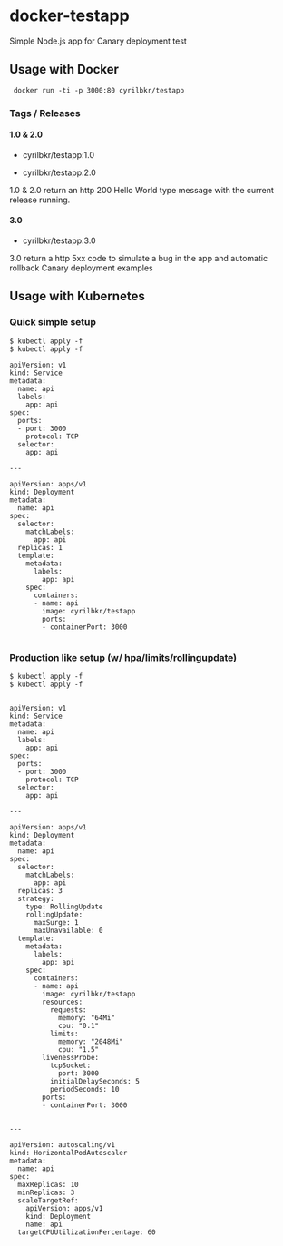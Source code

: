 # docker-testapp

Simple Node.js app for Canary deployment test

## Usage with Docker

     docker run -ti -p 3000:80 cyrilbkr/testapp

### Tags / Releases

#### 1.0 & 2.0

* cyrilbkr/testapp:1.0

* cyrilbkr/testapp:2.0

1.0 & 2.0 return an http 200 Hello World type message with the current release running. 

#### 3.0

* cyrilbkr/testapp:3.0

3.0 return a http 5xx code to simulate a bug in the app and automatic rollback Canary deployment examples



## Usage with Kubernetes

### Quick simple setup

````
$ kubectl apply -f
$ kubectl apply -f

````

````
apiVersion: v1
kind: Service
metadata:
  name: api
  labels:
    app: api
spec:
  ports:
  - port: 3000
    protocol: TCP
  selector:
    app: api

---

apiVersion: apps/v1
kind: Deployment
metadata:
  name: api
spec:
  selector:
    matchLabels:
      app: api
  replicas: 1
  template:
    metadata:
      labels:
        app: api
    spec:
      containers:
      - name: api
        image: cyrilbkr/testapp
        ports:
        - containerPort: 3000


````

### Production like setup (w/ hpa/limits/rollingupdate)

````
$ kubectl apply -f 
$ kubectl apply -f

````



````

apiVersion: v1
kind: Service
metadata:
  name: api
  labels:
    app: api
spec:
  ports:
  - port: 3000
    protocol: TCP
  selector:
    app: api

---

apiVersion: apps/v1
kind: Deployment
metadata:
  name: api
spec:
  selector:
    matchLabels:
      app: api
  replicas: 3
  strategy:
    type: RollingUpdate
    rollingUpdate:
      maxSurge: 1
      maxUnavailable: 0
  template:
    metadata:
      labels:
        app: api
    spec:
      containers:
      - name: api
        image: cyrilbkr/testapp
        resources:
          requests:
            memory: "64Mi"
            cpu: "0.1"
          limits:
            memory: "2048Mi"
            cpu: "1.5"
        livenessProbe:
          tcpSocket:
            port: 3000
          initialDelaySeconds: 5
          periodSeconds: 10
        ports:
        - containerPort: 3000


---

apiVersion: autoscaling/v1
kind: HorizontalPodAutoscaler
metadata:
  name: api
spec:
  maxReplicas: 10
  minReplicas: 3
  scaleTargetRef:
    apiVersion: apps/v1
    kind: Deployment
    name: api
  targetCPUUtilizationPercentage: 60

````

